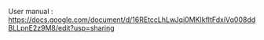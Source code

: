 User manual : https://docs.google.com/document/d/16REtccLhLwJqi0MKIkfltFdxiVq008ddBLLpnE2z9M8/edit?usp=sharing
